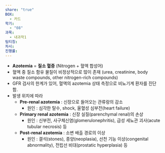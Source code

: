 ```yaml
---
share: "true"
BOX:
  - 카드
학기:
  - "08"
과목:
  - 내과학1
팀티칭: 
차시: 
진행률: 
---
```


- **Azotemia** = **질소 혈증** (Nitrogen + 혈액 합성어)
- 혈액 중 질소 함유 물질이 비정상적으로 많이 존재 (urea, creatinine, body waste compounds, other nitrogen-rich compounds)
- GFR 검사의 한계가 있어, 혈액의 azotemia 상태 측정으로 비뇨기계 환자를 진단함.
- 발생 위치에 따라
	- **Pre-renal azotemia** : 신장으로 들어오는 관류랑의 감소
		- 원인 : 심각한 탈수, shock, 울혈성 심부전(heart failure)
	- **Primary renal azotemia** : 신장 실질(parenchymal renal)의 손상
		- 원인 : 신부전, 사구체신염(glomerulonephritis), 급성 세뇨관 괴사(acute tubular necrosis) 등
	- **Post-renal azotemia** : 소변 배출 경로의 이상
		- 원인 : 결석(stones), 종양(neoplasia), 선천 기능 이상(congenital abnormality), 전립선 비대(prostatic hyperplasia) 등